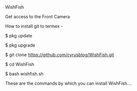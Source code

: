 WishFish

Get access to the Front Camera

How to install git to termex -

$ pkg update

$ pkg upgrade

$ git clone https://github.com/cyrusblog/WishFish.git

$ cd WishFish

$ bash wishfish.sh

These are the commands by which you can install WishFish....
